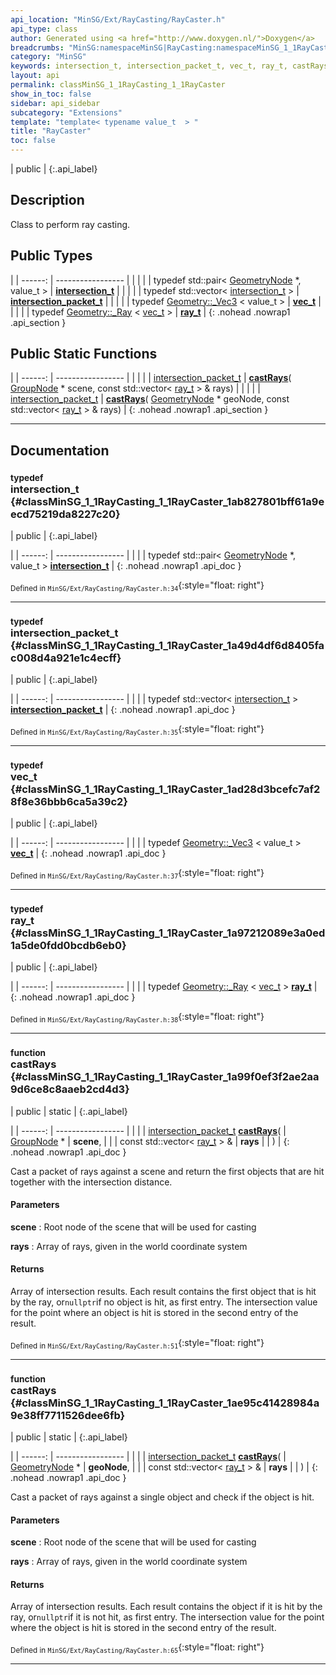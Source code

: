 ```yaml
---
api_location: "MinSG/Ext/RayCasting/RayCaster.h"
api_type: class
author: Generated using <a href="http://www.doxygen.nl/">Doxygen</a>
breadcrumbs: "MinSG:namespaceMinSG|RayCasting:namespaceMinSG_1_1RayCasting"
category: "MinSG"
keywords: intersection_t, intersection_packet_t, vec_t, ray_t, castRays, castRays
layout: api
permalink: classMinSG_1_1RayCasting_1_1RayCaster
show_in_toc: false
sidebar: api_sidebar
subcategory: "Extensions"
template: "template< typename value_t  > "
title: "RayCaster"
toc: false
---
```


| public |
{:.api_label}

## Description

Class to perform ray casting.



## Public Types

|
| ------: | ----------------- |
|  | |
| typedef std::pair< [GeometryNode](classMinSG_1_1GeometryNode) *, value_t > | **[intersection_t](#classMinSG_1_1RayCasting_1_1RayCaster_1ab827801bff61a9eecd75219da8227c20)**  |
|  | |
| typedef std::vector< [intersection_t](classMinSG_1_1RayCasting_1_1RayCaster#classMinSG_1_1RayCasting_1_1RayCaster_1ab827801bff61a9eecd75219da8227c20) > | **[intersection_packet_t](#classMinSG_1_1RayCasting_1_1RayCaster_1a49d4df6d8405fac008d4a921e1c4ecff)**  |
|  | |
| typedef [Geometry::_Vec3](classGeometry_1_1%5F%5FVec3) < value_t > | **[vec_t](#classMinSG_1_1RayCasting_1_1RayCaster_1ad28d3bcefc7af28f8e36bbb6ca5a39c2)**  |
|  | |
| typedef [Geometry::_Ray](classGeometry_1_1%5F%5FRay) < [vec_t](classMinSG_1_1RayCasting_1_1RayCaster#classMinSG_1_1RayCasting_1_1RayCaster_1ad28d3bcefc7af28f8e36bbb6ca5a39c2) > | **[ray_t](#classMinSG_1_1RayCasting_1_1RayCaster_1a97212089e3a0ed1a5de0fdd0bcdb6eb0)**  |
{: .nohead .nowrap1 .api_section }


## Public Static Functions

|
| ------: | ----------------- |
|  | |
| [intersection_packet_t](classMinSG_1_1RayCasting_1_1RayCaster#classMinSG_1_1RayCasting_1_1RayCaster_1a49d4df6d8405fac008d4a921e1c4ecff) | **[castRays](#classMinSG_1_1RayCasting_1_1RayCaster_1a99f0ef3f2ae2aa9d6ce8c8aaeb2cd4d3)**( [GroupNode](classMinSG_1_1GroupNode) * scene, const std::vector< [ray_t](classMinSG_1_1RayCasting_1_1RayCaster#classMinSG_1_1RayCasting_1_1RayCaster_1a97212089e3a0ed1a5de0fdd0bcdb6eb0) > & rays) |
|  | |
| [intersection_packet_t](classMinSG_1_1RayCasting_1_1RayCaster#classMinSG_1_1RayCasting_1_1RayCaster_1a49d4df6d8405fac008d4a921e1c4ecff) | **[castRays](#classMinSG_1_1RayCasting_1_1RayCaster_1ae95c41428984a9e38ff7711526dee6fb)**( [GeometryNode](classMinSG_1_1GeometryNode) * geoNode, const std::vector< [ray_t](classMinSG_1_1RayCasting_1_1RayCaster#classMinSG_1_1RayCasting_1_1RayCaster_1a97212089e3a0ed1a5de0fdd0bcdb6eb0) > & rays) |
{: .nohead .nowrap1 .api_section }


-------------------------------------------------------------------

## Documentation

### <small>typedef</small><br/> intersection_t {#classMinSG_1_1RayCasting_1_1RayCaster_1ab827801bff61a9eecd75219da8227c20}

| public |
{:.api_label}

|
| ------: | ----------------- |
|  |
| typedef std::pair< [GeometryNode](classMinSG_1_1GeometryNode) *, value_t > **[intersection_t](#classMinSG_1_1RayCasting_1_1RayCaster_1ab827801bff61a9eecd75219da8227c20)**  |
{: .nohead .nowrap1 .api_doc }





<sub>Defined in `MinSG/Ext/RayCasting/RayCaster.h:34`</sub>{:style="float: right"}

-------------------------------------------------------------------

### <small>typedef</small><br/> intersection_packet_t {#classMinSG_1_1RayCasting_1_1RayCaster_1a49d4df6d8405fac008d4a921e1c4ecff}

| public |
{:.api_label}

|
| ------: | ----------------- |
|  |
| typedef std::vector< [intersection_t](classMinSG_1_1RayCasting_1_1RayCaster#classMinSG_1_1RayCasting_1_1RayCaster_1ab827801bff61a9eecd75219da8227c20) > **[intersection_packet_t](#classMinSG_1_1RayCasting_1_1RayCaster_1a49d4df6d8405fac008d4a921e1c4ecff)**  |
{: .nohead .nowrap1 .api_doc }





<sub>Defined in `MinSG/Ext/RayCasting/RayCaster.h:35`</sub>{:style="float: right"}

-------------------------------------------------------------------

### <small>typedef</small><br/> vec_t {#classMinSG_1_1RayCasting_1_1RayCaster_1ad28d3bcefc7af28f8e36bbb6ca5a39c2}

| public |
{:.api_label}

|
| ------: | ----------------- |
|  |
| typedef [Geometry::_Vec3](classGeometry_1_1%5F%5FVec3) < value_t > **[vec_t](#classMinSG_1_1RayCasting_1_1RayCaster_1ad28d3bcefc7af28f8e36bbb6ca5a39c2)**  |
{: .nohead .nowrap1 .api_doc }





<sub>Defined in `MinSG/Ext/RayCasting/RayCaster.h:37`</sub>{:style="float: right"}

-------------------------------------------------------------------

### <small>typedef</small><br/> ray_t {#classMinSG_1_1RayCasting_1_1RayCaster_1a97212089e3a0ed1a5de0fdd0bcdb6eb0}

| public |
{:.api_label}

|
| ------: | ----------------- |
|  |
| typedef [Geometry::_Ray](classGeometry_1_1%5F%5FRay) < [vec_t](classMinSG_1_1RayCasting_1_1RayCaster#classMinSG_1_1RayCasting_1_1RayCaster_1ad28d3bcefc7af28f8e36bbb6ca5a39c2) > **[ray_t](#classMinSG_1_1RayCasting_1_1RayCaster_1a97212089e3a0ed1a5de0fdd0bcdb6eb0)**  |
{: .nohead .nowrap1 .api_doc }





<sub>Defined in `MinSG/Ext/RayCasting/RayCaster.h:38`</sub>{:style="float: right"}

-------------------------------------------------------------------

### <small>function</small><br/> castRays {#classMinSG_1_1RayCasting_1_1RayCaster_1a99f0ef3f2ae2aa9d6ce8c8aaeb2cd4d3}

| public | static |
{:.api_label}

|
| ------: | ----------------- |
|  |
| [intersection_packet_t](classMinSG_1_1RayCasting_1_1RayCaster#classMinSG_1_1RayCasting_1_1RayCaster_1a49d4df6d8405fac008d4a921e1c4ecff) **[castRays](#classMinSG_1_1RayCasting_1_1RayCaster_1a99f0ef3f2ae2aa9d6ce8c8aaeb2cd4d3)**( |  [GroupNode](classMinSG_1_1GroupNode) * | **scene**, |
| | const std::vector< [ray_t](classMinSG_1_1RayCasting_1_1RayCaster#classMinSG_1_1RayCasting_1_1RayCaster_1a97212089e3a0ed1a5de0fdd0bcdb6eb0) > & | **rays** |
|   ) |
{: .nohead .nowrap1 .api_doc }



Cast a packet of rays against a scene and return the first objects that are hit together with the intersection distance.


#### Parameters
**scene**
:  Root node of the scene that will be used for casting



**rays**
:  Array of rays, given in the world coordinate system




#### Returns
Array of intersection results. Each result contains the first object that is hit by the ray, or`nullptr`if no object is hit, as first entry. The intersection value for the point where an object is hit is stored in the second entry of the result.





<sub>Defined in `MinSG/Ext/RayCasting/RayCaster.h:51`</sub>{:style="float: right"}

-------------------------------------------------------------------

### <small>function</small><br/> castRays {#classMinSG_1_1RayCasting_1_1RayCaster_1ae95c41428984a9e38ff7711526dee6fb}

| public | static |
{:.api_label}

|
| ------: | ----------------- |
|  |
| [intersection_packet_t](classMinSG_1_1RayCasting_1_1RayCaster#classMinSG_1_1RayCasting_1_1RayCaster_1a49d4df6d8405fac008d4a921e1c4ecff) **[castRays](#classMinSG_1_1RayCasting_1_1RayCaster_1ae95c41428984a9e38ff7711526dee6fb)**( |  [GeometryNode](classMinSG_1_1GeometryNode) * | **geoNode**, |
| | const std::vector< [ray_t](classMinSG_1_1RayCasting_1_1RayCaster#classMinSG_1_1RayCasting_1_1RayCaster_1a97212089e3a0ed1a5de0fdd0bcdb6eb0) > & | **rays** |
|   ) |
{: .nohead .nowrap1 .api_doc }



Cast a packet of rays against a single object and check if the object is hit.


#### Parameters
**scene**
:  Root node of the scene that will be used for casting



**rays**
:  Array of rays, given in the world coordinate system




#### Returns
Array of intersection results. Each result contains the object if it is hit by the ray, or`nullptr`if it is not hit, as first entry. The intersection value for the point where the object is hit is stored in the second entry of the result.





<sub>Defined in `MinSG/Ext/RayCasting/RayCaster.h:65`</sub>{:style="float: right"}

-------------------------------------------------------------------

